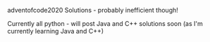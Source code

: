 adventofcode2020 Solutions - probably inefficient though!

Currently all python - will post Java and C++ solutions soon (as I'm currently learning Java and C++)